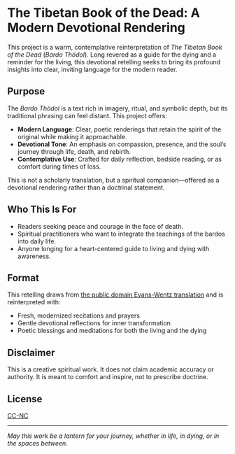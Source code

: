 # The Tibetan Book of the Dead: A Modern Devotional Rendering

This project is a warm, contemplative reinterpretation of *The Tibetan Book of the Dead* (*Bardo Thödol*). Long revered as a guide for the dying and a reminder for the living, this devotional retelling seeks to bring its profound insights into clear, inviting language for the modern reader.

## Purpose

The *Bardo Thödol* is a text rich in imagery, ritual, and symbolic depth, but its traditional phrasing can feel distant. This project offers:

* **Modern Language**: Clear, poetic renderings that retain the spirit of the original while making it approachable.
* **Devotional Tone**: An emphasis on compassion, presence, and the soul’s journey through life, death, and rebirth.
* **Contemplative Use**: Crafted for daily reflection, bedside reading, or as comfort during times of loss.

This is not a scholarly translation, but a spiritual companion—offered as a devotional rendering rather than a doctrinal statement.

## Who This Is For

* Readers seeking peace and courage in the face of death.
* Spiritual practitioners who want to integrate the teachings of the bardos into daily life.
* Anyone longing for a heart-centered guide to living and dying with awareness.

## Format

This retelling draws from [the public domain Evans-Wentz translation](https://www.holybooks.com/the-tibetan-book-of-the-dead-2/) and is reinterpreted with:

* Fresh, modernized recitations and prayers
* Gentle devotional reflections for inner transformation
* Poetic blessings and meditations for both the living and the dying

## Disclaimer

This is a creative spiritual work. It does not claim academic accuracy or authority. It is meant to comfort and inspire, not to prescribe doctrine.

## License

[CC-NC](LICENSE)

---

*May this work be a lantern for your journey, whether in life, in dying, or in the spaces between.*
